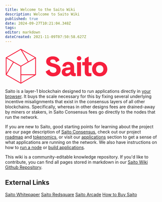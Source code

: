 ```yaml
---
title: Welcome to the Saito Wiki
description: Welcome to Saito Wiki
published: true
date: 2024-09-27T10:21:04.348Z
tags: 
editor: markdown
dateCreated: 2021-11-09T07:50:58.627Z
---
```


<div style="padding: 0em;">
<svg style="max-width:24em; margin:auto;" id="Layer_1" data-name="Layer 1" xmlns="http://www.w3.org/2000/svg" viewBox="0 0 381 134"><defs><style>.cls-1{fill:rgb(247, 31, 61);}</style></defs><title>Saito Horizontal Secondary Logo</title><path class="cls-1" d="M113.49,34.26,59,2.77h0a1.56,1.56,0,0,0-.39-.15h-.07a1.47,1.47,0,0,0-.82.11l-.07,0-.06,0L3.11,34.18h0L3,34.26a1.43,1.43,0,0,0-.72,1.24v63A1.42,1.42,0,0,0,3,99.73l54.54,31.49a1.45,1.45,0,0,0,.72.2,1.42,1.42,0,0,0,.72-.2l54.54-31.49a1.41,1.41,0,0,0,.69-1c0-.05,0-.1,0-.15s0-.08,0-.12v-63A1.43,1.43,0,0,0,113.49,34.26ZM56.8,127.5,5.59,97.93,31.67,53.24,56.8,67.82V127.5ZM5.12,37.83l24.07,14L5.12,93.05Zm54.55,30L61.14,67,86.72,52.2,111.34,38V97l-51.67,0ZM86.52,49,65.58,13.62,62.25,8,109.91,35.5ZM57.72,6,84,50.44l-15.56,9L58.23,65.34,6.69,35.43Zm2,94,47.82,0L59.67,127.5Z"/><path class="cls-1" d="M163.64,79l-13.29,7.67c3.29,10.79,13.84,17.88,27.55,17.88,15.59,0,27.88-9,27.88-24.27,0-14.36-10.53-19.62-22.52-22.52l-2.66-.64c-8.13-2-13.44-3.91-13.44-8.86,0-4,3.82-6.61,9.29-6.61,6.76,0,10.73,3.81,11.83,9.92l1.23.4,11.87-6.85c-3.16-8.87-11.36-14.92-24.72-14.92-14,0-24.48,7.12-24.48,19,0,8.64,5.06,13.69,12.78,16.95a55.53,55.53,0,0,0,8.7,2.77c1.81.43,3.56.85,5.18,1.31,6.66,1.88,11.45,4.45,11.45,11.09s-4.86,10.22-11.57,10.22c-7.27,0-12.9-4.22-14-12.2Z"/><path class="cls-1" d="M261.37,92.55a4.71,4.71,0,0,1-2,.32c-2.27,0-3.72-1.55-3.72-4.86V69.53c0-12.19-9.29-18.69-22-18.69-10.74,0-19.21,5.37-21.38,15.9l.52.62,12.18,1c.62-4.33,3.62-7.12,8.47-7.12,5.37,0,8.47,2.68,8.47,7.43V71L228,72.42c-11.15,1.13-18.17,6.91-18.17,16.41,0,9.82,7.64,15.71,16.41,15.71,6.92,0,11.67-2.79,16.22-7.45h.72c2.37,5.28,6.92,7,11.57,7a22.2,22.2,0,0,0,7.12-1V93.17ZM242,86c-3.72,4.76-7.22,7.55-12.39,7.55-3.61,0-6.4-2.07-6.4-5.58s2.58-5.89,7.43-6.51L242,80.05Z"/><rect class="cls-1" x="266.72" y="51.87" width="14.46" height="51.63"/><path class="cls-1" d="M274,29.46a8.37,8.37,0,1,0,8.36,8.36A8.46,8.46,0,0,0,274,29.46Z"/><path class="cls-1" d="M309.49,63.85V87.6c0,3.41,2.07,5.16,5.57,5.16A13.17,13.17,0,0,0,319.2,92l.72.42v11a36.12,36.12,0,0,1-9.08,1c-9.2,0-15.71-4.75-15.71-15.69v-25H286v-12h9.18V39.05l13-7.53h1.33V51.87h10.95v12Z"/><path class="cls-1" d="M350.56,50.84c-16.42,0-28.09,11.46-28.09,26.84s11.67,26.86,28.09,26.86,28.19-11.47,28.19-26.86S367.08,50.84,350.56,50.84Zm0,41.2c-7.85,0-13.63-5.38-13.63-14.36s5.78-14.35,13.63-14.35,13.73,5.37,13.73,14.35S358.4,92,350.56,92Z"/></svg>
</div>
<style>
.cls-1{fill:rgb(247, 31, 61);}
</style>

Saito is a layer-1 blockchain designed to run applications directly in [your browser](https://saito.io/redsquare). It buys the scale necessary for this by fixing several underlying incentive misalignments that exist in the consensus layers of all other blockchains. Specifically, whereas in other designs fees are drained-away by miners or stakers, in Saito Consensus fees go directly to the nodes that run the network.

If you are new to Saito, good starting points for learning about the project are our page description of [Saito Consensus](/consensus), check out our project [roadmap](/roadmap) and [tokenomics](/roadmap), or visit our [applications](/applications) section to get a sense of what applications are running on the network. We also have instructions on how to [run a node](/tech/install) or [build applications](/tech/building_apps).

This wiki is a community-editable knowledge repository. If you'd like to contribute, you can find all pages stored in markdown in our [Saito Wiki Github Repository](https://github.com/saitotech/wiki).  

## External Links

[Saito Whitepaper](https://saito.io/saito-whitepaper.pdf)
[Saito Redsquare](https://saito.io/redsquare/)
[Saito Arcade](https://saito.io/arcade/)
[How to Buy Saito](https://wiki.saito.io/en/tokenomics#where-to-buy-saito)

